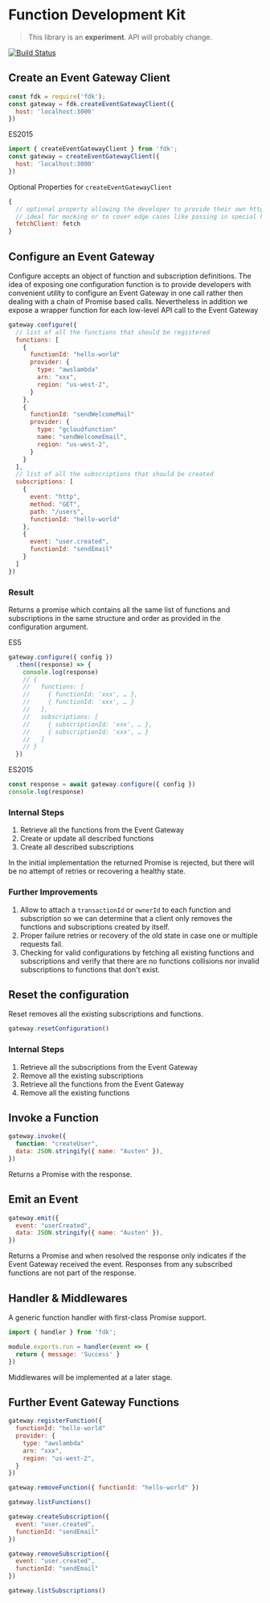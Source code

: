# Function Development Kit

> This library is an **experiment**. API will probably change.

[![Build Status](https://travis-ci.org/serverless/fdk.svg?branch=master)](https://travis-ci.org/serverless/fdk)

## Create an Event Gateway Client

```js
const fdk = require('fdk');
const gateway = fdk.createEventGatewayClient({
  host: 'localhost:3000'
})
```

ES2015

```js
import { createEventGatewayClient } from 'fdk';
const gateway = createEventGatewayClient({
  host: 'localhost:3000'
})
```

Optional Properties for `createEventGatewayClient`

```js
{
  // optional property allowing the developer to provide their own http lib
  // ideal for mocking or to cover edge cases like passing in special headers
  fetchClient: fetch
}
```

## Configure an Event Gateway

Configure accepts an object of function and subscription definitions. The idea of exposing one configuration function is to provide developers with convenient utility to configure an Event Gateway in one call rather then dealing with a chain of Promise based calls. Nevertheless in addition we expose a wrapper function for each low-level API call to the Event Gateway

```js
gateway.configure({
  // list of all the functions that should be registered
  functions: [
    {
      functionId: "hello-world"
      provider: {
        type: "awslambda"
        arn: "xxx",
        region: "us-west-2",
      }
    },
    {
      functionId: "sendWelcomeMail"
      provider: {
        type: "gcloudfunction"
        name: "sendWelcomeEmail",
        region: "us-west-2",
      }
    }
  ],
  // list of all the subscriptions that should be created
  subscriptions: [
    {
      event: "http",
      method: "GET",
      path: "/users",
      functionId: "hello-world"
    },
    {
      event: "user.created",
      functionId: "sendEmail"
    }
  ]
})
```

### Result

Returns a promise which contains all the same list of functions and subscriptions in the same structure and order as provided in the configuration argument.

ES5

```js
gateway.configure({ config })
  .then((response) => {
    console.log(response)
    // {
    //   functions: [
    //     { functionId: 'xxx', … },
    //     { functionId: 'xxx', … }
    //   ],
    //   subscriptions: [
    //     { subscriptionId: 'xxx', … },
    //     { subscriptionId: 'xxx', … }
    //   ]
    // }
  })
```

ES2015

```js
const response = await gateway.configure({ config })
console.log(response)
```

### Internal Steps

1. Retrieve all the functions from the Event Gateway
2. Create or update all described functions
3. Create all described subscriptions

In the initial implementation the returned Promise is rejected, but there will be no attempt of retries or recovering a healthy state.

### Further Improvements

1. Allow to attach a `transactionId` or `ownerId` to each function and subscription so we can determine that a client only removes the functions and subscriptions created by itself.
2. Proper failure retries or recovery of the old state in case one or multiple requests fail.
3. Checking for valid configurations by fetching all existing functions and subscriptions and verify that there are no functions collisions nor invalid subscriptions to functions that don't exist.

## Reset the configuration

Reset removes all the existing subscriptions and functions.

```js
gateway.resetConfiguration()
```

### Internal Steps

1. Retrieve all the subscriptions from the Event Gateway
2. Remove all the existing subscriptions
3. Retrieve all the functions from the Event Gateway
4. Remove all the existing functions

## Invoke a Function

```js
gateway.invoke({
  function: "createUser",
  data: JSON.stringify({ name: "Austen" }),
})
```

Returns a Promise with the response.

## Emit an Event

```js
gateway.emit({
  event: "userCreated",
  data: JSON.stringify({ name: "Austen" }),
})
```

Returns a Promise and when resolved the response only indicates if the Event Gateway received the event.
Responses from any subscribed functions are not part of the response.

## Handler & Middlewares

A generic function handler with first-class Promise support.

```js
import { handler } from 'fdk';

module.exports.run = handler(event => {
  return { message: 'Success' }
})
```

Middlewares will be implemented at a later stage.

## Further Event Gateway Functions

```js
gateway.registerFunction({
  functionId: "hello-world"
  provider: {
    type: "awslambda"
    arn: "xxx",
    region: "us-west-2",
  }
})

gateway.removeFunction({ functionId: "hello-world" })

gateway.listFunctions()

gateway.createSubscription({
  event: "user.created",
  functionId: "sendEmail"
})

gateway.removeSubscription({
  event: "user.created",
  functionId: "sendEmail"
})

gateway.listSubscriptions()
```
